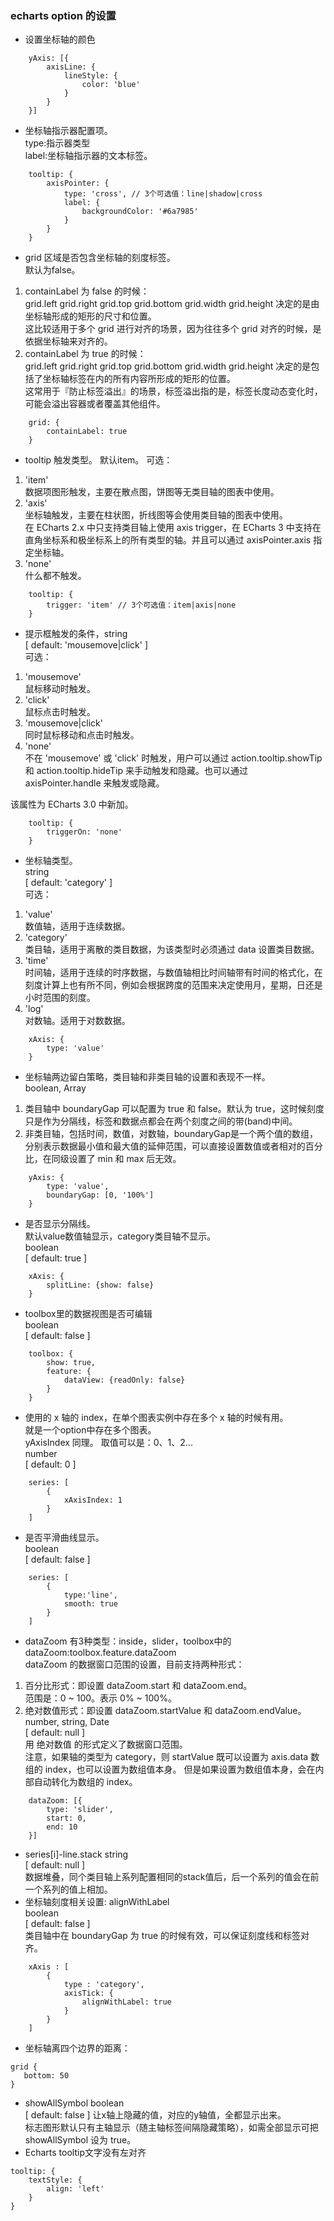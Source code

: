 ### echarts option 的设置
* 设置坐标轴的颜色
```
    yAxis: [{
        axisLine: {
            lineStyle: {
                color: 'blue'
            }
        }
    }]
```
* 坐标轴指示器配置项。  
type:指示器类型  
label:坐标轴指示器的文本标签。
```
    tooltip: {
        axisPointer: {
            type: 'cross', // 3个可选值：line|shadow|cross
            label: {
                backgroundColor: '#6a7985'
            }            
        }
    }
```
*  grid 区域是否包含坐标轴的刻度标签。  
默认为false。
1. containLabel 为 false 的时候：    
grid.left grid.right grid.top grid.bottom grid.width grid.height 决定的是由坐标轴形成的矩形的尺寸和位置。  
这比较适用于多个 grid 进行对齐的场景，因为往往多个 grid 对齐的时候，是依据坐标轴来对齐的。
2. containLabel 为 true 的时候：  
grid.left grid.right grid.top grid.bottom grid.width grid.height 决定的是包括了坐标轴标签在内的所有内容所形成的矩形的位置。  
这常用于『防止标签溢出』的场景，标签溢出指的是，标签长度动态变化时，可能会溢出容器或者覆盖其他组件。
```
    grid: {
        containLabel: true
    }
```
* tooltip 触发类型。
默认item。
可选：
1. 'item'  
数据项图形触发，主要在散点图，饼图等无类目轴的图表中使用。
2. 'axis'  
坐标轴触发，主要在柱状图，折线图等会使用类目轴的图表中使用。  
在 ECharts 2.x 中只支持类目轴上使用 axis trigger，在 ECharts 3 中支持在直角坐标系和极坐标系上的所有类型的轴。并且可以通过 axisPointer.axis 指定坐标轴。
3. 'none'  
什么都不触发。
```
    tooltip: {
        trigger: 'item' // 3个可选值：item|axis|none
    }
```
* 提示框触发的条件，string  
  [ default: 'mousemove|click' ]  
可选：
1. 'mousemove'  
  鼠标移动时触发。
2. 'click'  
  鼠标点击时触发。  
3. 'mousemove|click'  
  同时鼠标移动和点击时触发。  
4. 'none'  
  不在 'mousemove' 或 'click' 时触发，用户可以通过 action.tooltip.showTip 和 action.tooltip.hideTip 来手动触发和隐藏。也可以通过 axisPointer.handle 来触发或隐藏。 
   
  该属性为 ECharts 3.0 中新加。
```
    tooltip: {
        triggerOn: 'none'
    }
```
* 坐标轴类型。  
string  
[ default: 'category' ]  
可选：
1. 'value'   
数值轴，适用于连续数据。
2. 'category'   
类目轴，适用于离散的类目数据，为该类型时必须通过 data 设置类目数据。
3. 'time'   
时间轴，适用于连续的时序数据，与数值轴相比时间轴带有时间的格式化，在刻度计算上也有所不同，例如会根据跨度的范围来决定使用月，星期，日还是小时范围的刻度。
4. 'log'   
对数轴。适用于对数数据。
```
    xAxis: {
        type: 'value'
    }
```
* 坐标轴两边留白策略，类目轴和非类目轴的设置和表现不一样。   
 boolean, Array  
1. 类目轴中 boundaryGap 可以配置为 true 和 false。默认为 true，这时候刻度只是作为分隔线，标签和数据点都会在两个刻度之间的带(band)中间。  
2. 非类目轴，包括时间，数值，对数轴，boundaryGap是一个两个值的数组，分别表示数据最小值和最大值的延伸范围，可以直接设置数值或者相对的百分比，在同级设置了 min 和 max 后无效。
```
    yAxis: {
        type: 'value',
        boundaryGap: [0, '100%']
    }
```
* 是否显示分隔线。  
默认value数值轴显示，category类目轴不显示。  
boolean  
  [ default: true ]  
  
```
    xAxis: {
        splitLine: {show: false}
    }
```
* toolbox里的数据视图是否可编辑  
boolean  
  [ default: false ]  
```
    toolbox: {
        show: true,
        feature: {
            dataView: {readOnly: false}
        }
    }
 ```
 * 使用的 x 轴的 index，在单个图表实例中存在多个 x 轴的时候有用。  
 就是一个option中存在多个图表。  
 yAxisIndex 同理。 
 取值可以是：0、1、2...  
 number  
   [ default: 0 ]  
   
 ```
     series: [
         {
             xAxisIndex: 1
         }
     ]
 ```
 * 是否平滑曲线显示。  
 boolean  
   [ default: false ]
   
 ```
     series: [
         {
             type:'line',
             smooth: true
         }
     ]
 ```
* dataZoom 有3种类型：inside，slider，toolbox中的dataZoom:toolbox.feature.dataZoom  
 dataZoom 的数据窗口范围的设置，目前支持两种形式：  
 1. 百分比形式：即设置 dataZoom.start 和 dataZoom.end。  
 范围是：0 ~ 100。表示 0% ~ 100%。
 2. 绝对数值形式：即设置 dataZoom.startValue 和 dataZoom.endValue。  
   number, string, Date  
   [ default: null ]  
 用 绝对数值 的形式定义了数据窗口范围。  
 注意，如果轴的类型为 category，则 startValue 既可以设置为 axis.data 数组的 index，也可以设置为数组值本身。 但是如果设置为数组值本身，会在内部自动转化为数组的 index。
 ```
     dataZoom: [{
         type: 'slider',
         start: 0,
         end: 10
     }]
 ```
* series[i]-line.stack string  
[ default: null ]  
数据堆叠，同个类目轴上系列配置相同的stack值后，后一个系列的值会在前一个系列的值上相加。  
* 坐标轴刻度相关设置:  alignWithLabel  
 boolean  
   [ default: false ]  
类目轴中在 boundaryGap 为 true 的时候有效，可以保证刻度线和标签对齐。
 ```  
     xAxis : [
         {
             type : 'category',
             axisTick: {
                 alignWithLabel: true
             }
         }
     ]
 ```    
 * 坐标轴离四个边界的距离：
 ```
 grid {
    bottom: 50
 }
 ```
 * showAllSymbol boolean  
   [ default: false ] 
   让x轴上隐藏的值，对应的y轴值，全都显示出来。  
   标志图形默认只有主轴显示（随主轴标签间隔隐藏策略），如需全部显示可把 showAllSymbol 设为 true。
* Echarts tooltip文字没有左对齐
```
tooltip: {
    textStyle: {
        align: 'left'
    }
}
```
 